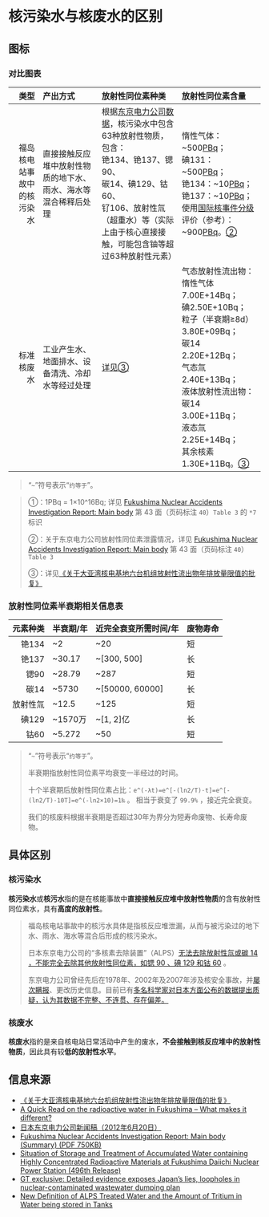 # 核污染水与核废水的区别

## 图标

### 对比图表

| 类型 | 产出方式 | 放射性同位素种类 | 放射性同位素含量 |
|--:|:--|:--|:--|
| 福岛核电站事故中的核污染水 | 直接接触反应堆中放射性物质的地下水、雨水、海水等混合稀释后处理 | 根据[东京电力公司数据](https://www4.tepco.co.jp/en/press/corp-com/release/2012/1205638_1870.html)，核污染水中包含63种放射性物质，包含：<br/>铯134、铯137、锶90、<br/>碳14、碘129、钴60、<br/>钌106、放射性氚（超重水）等（实际上由于核心直接接触，可能包含铀等超过63种放射性元素） | 惰性气体：~500[PBq](#pbq)；<br/>碘131：~500[PBq](#pbq)；<br/>铯134：~10[PBq](#pbq)；<br/>铯137：~10[PBq](#pbq)；<br/>使用[国际核事件分级](#twi)评价（参考）：~900[PBq](#pbq)。[②](#twi)|
| 标准核废水 | 工业产生水、地面排水、设备清洗、冷却水等经过处理 | [详见③](#gov) | 气态放射性流出物：惰性气体7.00E+14Bq；<br/>碘2.50E+10Bq；<br/>粒子（半衰期≥8d）3.80E+09Bq；<br/>碳14 2.20E+12Bq；<br/>气态氚2.40E+13Bq；<br/>液体放射性流出物：碳14 3.00E+11Bq；<br/>液态氚2.25E+14Bq；<br/>其余核素1.30E+11Bq。[③](#gov) |

>“`~`”符号表示“`约等于`”。
<blockquote>
<p id="pbq">①：1PBq = 1×10^16Bq; 详见 <a href="https://www4.tepco.co.jp/en/press/corp-com/release/betu12_e/images/120620e0102.pdf">Fukushima Nuclear Accidents Investigation Report: Main body</a> 第 43 面（页码标注 <code class="hljs">40</code>）<code class="hljs">Table 3</code> 的 <code class="hljs">*7</code> 标识</p>
<p id="twi">②：关于东京电力公司放射性同位素泄露情况，详见 <a href="https://www4.tepco.co.jp/en/press/corp-com/release/betu12_e/images/120620e0102.pdf">Fukushima Nuclear Accidents Investigation Report: Main body</a> 第 43 面（页码标注 <code class="hljs">40</code>）<code class="hljs">Table 3</code></p>
<p id="gov">③：详见<a href="https://www.mee.gov.cn/gkml/sthjbgw/haq/201707/t20170717_417967.htm">《关于大亚湾核电基地六台机组放射性流出物年排放量限值的批复》</a></p>
</blockquote>

### 放射性同位素半衰期相关信息表

| 元素种类 | 半衰期/年 | 近完全衰变所需时间/年 | 废物寿命 |
|--:|:--|:--|:--|
| 铯134 | ~2 | ~20 | 短 |
| 铯137 | ~30.17 | ~[300, 500] | 长 |
| 锶90 | ~28.79 | ~287 | 短 |
| 碳14 | ~5730 | ~[50000, 60000] | 长 |
| 放射性氚 | ~12.5 | ~125 | 短 |
| 碘129 | ~1570万 | ~[1, 2]亿 | 长 |
| 钴60 | ~5.272 | ~50 | 短 |

> “`~`”符号表示“`约等于`”。
>
> 半衰期指放射性同位素平均衰变一半经过的时间。
>
> 十个半衰期后放射性同位素占比：`e^(-λt)=e^[-(ln2/T)·t]=e^[-(ln2/T)·10T]=e^(-ln2×10)=1‰` 。
> 相当于衰变了 `99.9%` ，接近完全衰变。
>
> 我们的核废料根据半衰期是否超过30年为界分为短寿命废物、长寿命废物。

## 具体区别

### 核污染水

**核污染水**或**核污水**指的是在核能事故中**直接接触反应堆中放射性物质**的含有放射性同位素水，具有**高度的放射性**。

> 福岛核电站事故中的核污水具体是指核反应堆泄漏，从而与被污染过的地下水、雨水、海水等混合后形成的核污染水。
>
> 日本东京电力公司的“多核素去除装置”（ALPS）[无法去除放射性氚或碳 14 ，不能完全去除其他放射性同位素，如锶 90 、碘 129 和钴 60](https://www.greenpeace.org/eastasia/blog/6540/a-quick-read-on-the-radioactive-water-in-fukushima-what-makes-it-different/) 。
>
> 东京电力公司曾经先后在1978年、2002年及2007年涉及核安全事故，并[屡次瞒报](https://www.globaltimes.cn/page/202306/1291969.shtml)、更改历史信息。目前已有[多名科学家对日本方面公布的数据提出质疑，认为其数据不完整、不连贯、存在偏差。](https://www.globaltimes.cn/page/202306/1291969.shtml)

### 核废水

**核废水**指的是来自核电站日常活动中产生的废水，**不会接触到核反应堆中的放射性物质**，因此具有较**低的放射性水平**。

## 信息来源

- [《关于大亚湾核电基地六台机组放射性流出物年排放量限值的批复》](https://www.mee.gov.cn/gkml/sthjbgw/haq/201707/t20170717_417967.htm)
- [A Quick Read on the radioactive water in Fukushima – What makes it different?](https://www.greenpeace.org/eastasia/blog/6540/a-quick-read-on-the-radioactive-water-in-fukushima-what-makes-it-different/)
- [日本东京电力公司新闻稿（2012年6月20日）](https://www4.tepco.co.jp/en/press/corp-com/release/2012/1205638_1870.html)
- [Fukushima Nuclear Accidents Investigation Report: Main body (Summary) (PDF 750KB)](https://www4.tepco.co.jp/en/press/corp-com/release/betu12_e/images/120620e0102.pdf)
- [Situation of Storage and Treatment of Accumulated Water containing Highly Concentrated Radioactive Materials at Fukushima Daiichi Nuclear Power Station (496th Release)](https://www.tepco.co.jp/en/hd/decommission/information/newsrelease/watermanagement/pdf/2021/watermanagement_20210405-e.pdf)
- [GT exclusive: Detailed evidence exposes Japan’s lies, loopholes in nuclear-contaminated wastewater dumping plan](https://www.globaltimes.cn/page/202306/1291969.shtml)
- [New Definition of ALPS Treated Water and the Amount of Tritium in Water being stored in Tanks](https://www4.tepco.co.jp/en/decommission/progress/watertreatment/images/20210427.pdf)
